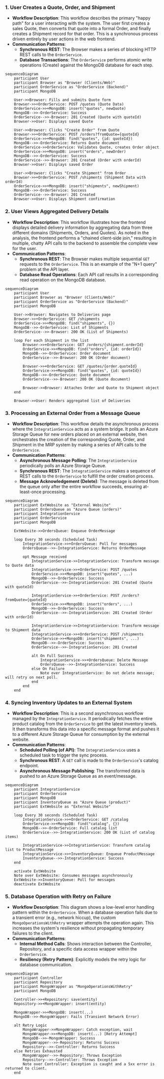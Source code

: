 ### 1. User Creates a Quote, Order, and Shipment

*   **Workflow Description**: This workflow describes the primary "happy path" for a user interacting with the system. The user first creates a sales Quote, then converts that quote into a formal Order, and finally creates a Shipment record for that order. This is a synchronous process driven entirely by user actions in the web frontend.
*   **Communication Patterns**:
    *   **Synchronous REST**: The Browser makes a series of blocking HTTP REST calls to the `OrderService`.
    *   **Database Transactions**: The `OrderService` performs atomic write operations (Create) against the MongoDB database for each step.

```mermaid
sequenceDiagram
    participant User
    participant Browser as "Browser (Clients/Web)"
    participant OrderService as "OrderService (Backend)"
    participant MongoDB

    User->>Browser: Fills and submits Quote form
    Browser->>+OrderService: POST /quotes (Quote Data)
    OrderService->>+MongoDB: insert("quotes", newQuote)
    MongoDB-->>-OrderService: Success
    OrderService-->>-Browser: 201 Created (Quote with quoteId)
    Browser->>User: Displays saved Quote

    User->>Browser: Clicks "Create Order" from Quote
    Browser->>+OrderService: POST /orders?fromQuote={quoteId}
    OrderService->>+MongoDB: find("quotes", {id: quoteId})
    MongoDB-->>-OrderService: Returns Quote document
    OrderService->>OrderService: Validates Quote, creates Order object
    OrderService->>+MongoDB: insert("orders", newOrder)
    MongoDB-->>-OrderService: Success
    OrderService-->>-Browser: 201 Created (Order with orderId)
    Browser->>User: Displays saved Order

    User->>Browser: Clicks "Create Shipment" from Order
    Browser->>+OrderService: POST /shipments (Shipment Data with orderId)
    OrderService->>+MongoDB: insert("shipments", newShipment)
    MongoDB-->>-OrderService: Success
    OrderService-->>-Browser: 201 Created
    Browser->>User: Displays Shipment confirmation
```

### 2. User Views Aggregated Delivery Details

*   **Workflow Description**: This workflow illustrates how the frontend displays detailed delivery information by aggregating data from three different domains (Shipments, Orders, and Quotes). As noted in the analysis, the frontend performs a "chained client-side join," resulting in multiple, chatty API calls to the backend to assemble the complete view for the user.
*   **Communication Patterns**:
    *   **Synchronous REST**: The Browser makes multiple sequential `GET` requests to the `OrderService`. This is an example of the "N+1 query" problem at the API layer.
    *   **Database Read Operations**: Each API call results in a corresponding read operation on the MongoDB database.

```mermaid
sequenceDiagram
    participant User
    participant Browser as "Browser (Clients/Web)"
    participant OrderService as "OrderService (Backend)"
    participant MongoDB

    User->>Browser: Navigates to Deliveries page
    Browser->>+OrderService: GET /shipments
    OrderService->>+MongoDB: find("shipments", {})
    MongoDB-->>-OrderService: List of Shipments
    OrderService-->>-Browser: 200 OK (List of Shipments)

    loop For each Shipment in the list
        Browser->>+OrderService: GET /orders/{shipment.orderId}
        OrderService->>+MongoDB: find("orders", {id: orderId})
        MongoDB-->>-OrderService: Order document
        OrderService-->>-Browser: 200 OK (Order document)

        Browser->>+OrderService: GET /quotes/{order.quoteId}
        OrderService->>+MongoDB: find("quotes", {id: quoteId})
        MongoDB-->>-OrderService: Quote document
        OrderService-->>-Browser: 200 OK (Quote document)

        Browser->>Browser: Attaches Order and Quote to Shipment object
    end

    Browser->>User: Renders aggregated list of Deliveries
```

### 3. Processing an External Order from a Message Queue

*   **Workflow Description**: This workflow details the asynchronous process where the `IntegrationService` acts as a system bridge. It polls an Azure Storage Queue for new orders placed on an external website, then orchestrates the creation of the corresponding Quote, Order, and Shipment in the MRP system by making a series of API calls to the `OrderService`.
*   **Communication Patterns**:
    *   **Asynchronous Message Polling**: The `IntegrationService` periodically polls an Azure Storage Queue.
    *   **Synchronous REST**: The `IntegrationService` makes a sequence of REST calls to the `OrderService` to fulfill the order creation process.
    *   **Message Acknowledgement (Delete)**: The message is deleted from the queue only after the entire workflow succeeds, ensuring at-least-once processing.

```mermaid
sequenceDiagram
    participant ExtWebsite as "External Website"
    participant OrdersQueue as "Azure Queue (orders)"
    participant IntegrationService
    participant OrderService
    participant MongoDB

    ExtWebsite->>OrdersQueue: Enqueue OrderMessage

    loop Every 30 seconds (Scheduled Task)
        IntegrationService->>+OrdersQueue: Poll for messages
        OrdersQueue-->>-IntegrationService: Returns OrderMessage
        
        opt Message received
            IntegrationService->>IntegrationService: Transform message to Quote data
            IntegrationService->>+OrderService: POST /quotes
            OrderService->>+MongoDB: insert("quotes", ...)
            MongoDB-->>-OrderService: Success
            OrderService-->>-IntegrationService: 201 Created (Quote with quoteId)

            IntegrationService->>+OrderService: POST /orders?fromQuote={quoteId}
            OrderService->>+MongoDB: insert("orders", ...)
            MongoDB-->>-OrderService: Success
            OrderService-->>-IntegrationService: 201 Created (Order with orderId)

            IntegrationService->>IntegrationService: Transform message to Shipment data
            IntegrationService->>+OrderService: POST /shipments
            OrderService->>+MongoDB: insert("shipments", ...)
            MongoDB-->>-OrderService: Success
            OrderService-->>-IntegrationService: 201 Created

            alt On Full Success
                IntegrationService->>+OrdersQueue: Delete Message
                OrdersQueue-->>-IntegrationService: Success
            else On Failure
                Note over IntegrationService: Do not delete message; will retry on next poll.
            end
        end
    end
```

### 4. Syncing Inventory Updates to an External System

*   **Workflow Description**: This is a second asynchronous workflow managed by the `IntegrationService`. It periodically fetches the entire product catalog from the `OrderService` to get the latest inventory levels. It then transforms this data into a specific message format and pushes it to a different Azure Storage Queue for consumption by the external website.
*   **Communication Patterns**:
    *   **Scheduled Polling (of API)**: The `IntegrationService` uses a scheduled task to trigger the sync process.
    *   **Synchronous REST**: A `GET` call is made to the `OrderService`'s catalog endpoint.
    *   **Asynchronous Message Publishing**: The transformed data is pushed to an Azure Storage Queue as an event/message.

```mermaid
sequenceDiagram
    participant IntegrationService
    participant OrderService
    participant MongoDB
    participant InventoryQueue as "Azure Queue (product)"
    participant ExtWebsite as "External Website"

    loop Every 30 seconds (Scheduled Task)
        IntegrationService->>+OrderService: GET /catalog
        OrderService->>+MongoDB: find("catalog", {})
        MongoDB-->>-OrderService: Full catalog list
        OrderService-->>-IntegrationService: 200 OK (List of catalog items)

        IntegrationService->>IntegrationService: Transform catalog list to ProductMessage
        IntegrationService->>+InventoryQueue: Enqueue ProductMessage
        InventoryQueue-->>-IntegrationService: Success
    end

    activate ExtWebsite
    Note over ExtWebsite: Consumes messages asynchronously
    ExtWebsite->>InventoryQueue: Poll for messages
    deactivate ExtWebsite
```

### 5. Database Operation with Retry on Failure

*   **Workflow Description**: This diagram shows a low-level error handling pattern within the `OrderService`. When a database operation fails due to a transient error (e.g., network hiccup), the custom `MongoOperationsWithRetry` wrapper attempts the operation again. This increases the system's resilience without propagating temporary failures to the client.
*   **Communication Patterns**:
    *   **Internal Method Calls**: Shows interaction between the Controller, Repository, and a specific data access wrapper within the `OrderService`.
    *   **Resiliency (Retry Pattern)**: Explicitly models the retry logic for database communication.

```mermaid
sequenceDiagram
    participant Controller
    participant Repository
    participant MongoWrapper as "MongoOperationsWithRetry"
    participant MongoDB

    Controller->>+Repository: save(entity)
    Repository->>+MongoWrapper: insert(entity)
    
    MongoWrapper->>+MongoDB: insert(...)
    MongoDB-->>-MongoWrapper: Fails (Transient Network Error)

    alt Retry Logic
        MongoWrapper->>MongoWrapper: Catch exception, wait
        MongoWrapper->>+MongoDB: insert(...) [Retry Attempt]
        MongoDB-->>-MongoWrapper: Success
        MongoWrapper-->>-Repository: Returns Success
        Repository-->>-Controller: Returns Success
    else Retries Exhausted
        MongoWrapper-->>-Repository: Throws Exception
        Repository-->>-Controller: Throws Exception
        Note over Controller: Exception is caught and a 5xx error is returned to client.
    end
```